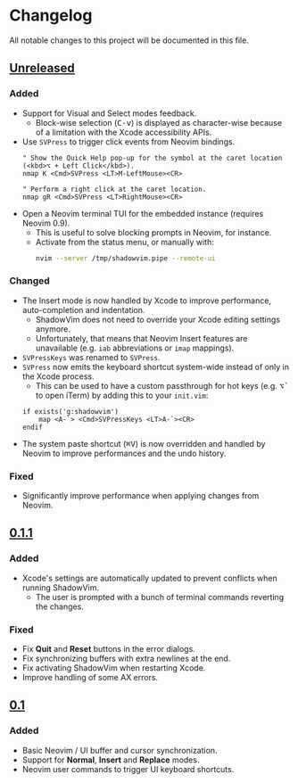 # Changelog

All notable changes to this project will be documented in this file.

## [Unreleased]

### Added

* Support for Visual and Select modes feedback.
    * Block-wise selection (<kbd>C-v</kbd>) is displayed as character-wise because of a limitation with the Xcode accessibility APIs.
* Use `SVPress` to trigger click events from Neovim bindings.
    ```viml
    " Show the Quick Help pop-up for the symbol at the caret location (<kbd>⌥ + Left Click</kbd>).
    nmap K <Cmd>SVPress <LT>M-LeftMouse><CR>

    " Perform a right click at the caret location.
    nmap gR <Cmd>SVPress <LT>RightMouse><CR>
    ```
* Open a Neovim terminal TUI for the embedded instance (requires Neovim 0.9).
    * This is useful to solve blocking prompts in Neovim, for instance.
    * Activate from the status menu, or manually with:
        ```sh
        nvim --server /tmp/shadowvim.pipe --remote-ui
        ```

### Changed

* The Insert mode is now handled by Xcode to improve performance, auto-completion and indentation.
    * ShadowVim does not need to override your Xcode editing settings anymore.
    * Unfortunately, that means that Neovim Insert features are unavailable (e.g. `iab` abbreviations or `imap` mappings).
* `SVPressKeys` was renamed to `SVPress`.
* `SVPress` now emits the keyboard shortcut system-wide instead of only in the Xcode process.
    * This can be used to have a custom passthrough for hot keys (e.g. <kbd>⌥\`</kbd> to open iTerm) by adding this to your `init.vim`:
    ```viml
    if exists('g:shadowvim')
        map <A-`> <Cmd>SVPressKeys <LT>A-`><CR>
    endif
    ```
* The system paste shortcut (<kbd>⌘V</kbd>) is now overridden and handled by Neovim to improve performances and the undo history.

### Fixed

* Significantly improve performance when applying changes from Neovim.


## [0.1.1]

### Added

* Xcode's settings are automatically updated to prevent conflicts when running ShadowVim.
    * The user is prompted with a bunch of terminal commands reverting the changes.

### Fixed

* Fix **Quit** and **Reset** buttons in the error dialogs.
* Fix synchronizing buffers with extra newlines at the end.
* Fix activating ShadowVim when restarting Xcode.
* Improve handling of some AX errors.

## [0.1]

### Added

* Basic Neovim / UI buffer and cursor synchronization.
* Support for **Normal**, **Insert** and **Replace** modes.
* Neovim user commands to trigger UI keyboard shortcuts.

[unreleased]: https://github.com/mickael-menu/ShadowVim/compare/main...HEAD
[0.1.1]: https://github.com/mickael-menu/ShadowVim/compare/0.1.0...0.1.1
[0.1]: https://github.com/mickael-menu/ShadowVim/tree/0.1.0
